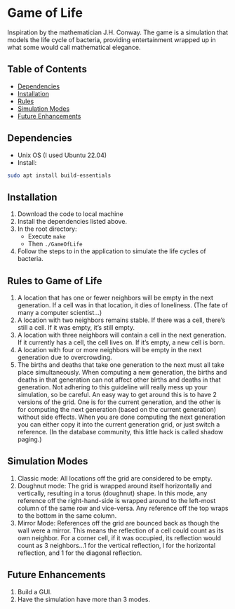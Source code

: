 # Game of Life

Inspiration by the mathematician J.H. Conway. The game is a simulation that models the life cycle of bacteria, providing entertainment wrapped up in what some would call mathematical elegance.

## Table of Contents
- [Dependencies](#dependencies)
- [Installation](#installation)
- [Rules](#rules-to-game-of-life)
- [Simulation Modes](#simulation-modes)
- [Future Enhancements](#future-enhancements)

## Dependencies
- Unix OS (I used Ubuntu 22.04)
- Install:
```bash
sudo apt install build-essentials
```

## Installation
1. Download the code to local machine
2. Install the dependencies listed above.
3. In the root directory:
    - Execute ```make```
    - Then ```./GameOfLife```
4. Follow the steps to in the application to simulate the life cycles of bacteria.

## Rules to Game of Life
1. A location that has one or fewer neighbors will be empty in the next generation. If a cell was in that location, it dies of loneliness.  (The fate of many a computer scientist...) 
2. A location with two neighbors remains stable.  If there was a cell, there’s still a cell.  If it was empty, it’s still empty. 
3. A location with three neighbors will contain a cell in the next generation.  If it currently has a cell, the cell lives on.  If it’s empty, a new cell is born. 
4. A location with four or more neighbors will be empty in the next generation due to overcrowding. 
5. The births and deaths that take one generation to the next must all take place simultaneously.  When computing a new generation, the births and deaths in that generation can not affect other births and deaths in that generation.  Not adhering to this guideline will really mess up your simulation, so be careful. An easy way to get around this is to have 2 versions of the grid.  One is for the current generation, and the other is for computing the next generation (based on the 
current generation) without side effects.  When you are done computing the next generation you can either copy it into the current generation grid, or just switch a reference.  (In the database community, this little hack is called shadow paging.)

## Simulation Modes
1. Classic mode:  All locations off the grid are considered to be empty.
2. Doughnut mode:  The grid is wrapped around itself horizontally and vertically, resulting in a torus (doughnut) shape.  In this mode, any reference off the right-hand-side is wrapped around to the left-most column of the same row and vice-versa. Any reference off the top wraps to the bottom in the same column.
3. Mirror Mode:  References off the grid are bounced back as though the wall were a mirror. This means the reflection of a cell could count as its own neighbor. For a corner cell, if it was occupied, its reflection would count as 3 neighbors...1 for the vertical reflection, l for the horizontal reflection, and 1 for the diagonal reflection.

## Future Enhancements
1. Build a GUI.
2. Have the simulation have more than 3 modes.
